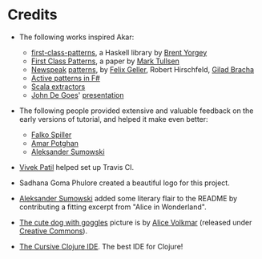 # Credits

- The following works inspired Akar:
    - [first-class-patterns](http://hackage.haskell.org/package/first-class-patterns), a Haskell library by [Brent Yorgey](https://github.com/byorgey)
    - [First Class Patterns](www.cs.yale.edu/~tullsen/patterns.ps), a paper by [Mark Tullsen](https://github.com/mtullsen)
    - [Newspeak](http://gbracha.blogspot.de/2010/06/patterns-as-objects-in-newspeak.html) [patterns](https://publishup.uni-potsdam.de/files/4204/tbhpi36.pdf), by [Felix Geller](https://github.com/fgeller), Robert Hirschfeld, [Gilad Bracha](https://github.com/gbracha)
    - [Active patterns in F#](http://fsharpforfunandprofit.com/posts/convenience-active-patterns/)
    - [Scala extractors](http://lampwww.epfl.ch/~emir/written/MatchingObjectsWithPatterns-TR.pdf)
    - [John De Goes](https://github.com/jdegoes)' [presentation](http://www.slideshare.net/jdegoes/firstclass-patterns)

- The following people provided extensive and valuable feedback on the early versions of tutorial, and helped it make even better:
    - [Falko Spiller](https://github.com/zenon)
    - [Amar Potghan](https://github.com/amarpotghan/)
    - [Aleksander Sumowski](https://github.com/aleksandersumowski)

- [Vivek Patil](https://github.com/Vivek-Patil) helped set up Travis CI.

- Sadhana Goma Phulore created a beautiful logo for this project.

- [Aleksander Sumowski](https://github.com/aleksandersumowski) added some literary flair to the README by contributing a fitting excerpt from "Alice in Wonderland".

- [The cute dog with goggles](https://goo.gl/QucO4j) picture is by [Alice Volkmar](https://www.flickr.com/photos/vyxle/) (released under [Creative Commons](https://creativecommons.org/licenses/by-nc/2.0/)).

- [The Cursive Clojure IDE](https://cursive-ide.com/). The best IDE for Clojure!
